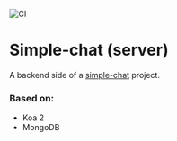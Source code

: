 ![CI](https://github.com/solarlime/simple-chat-server/workflows/CI/badge.svg?branch=master)

# Simple-chat (server)
A backend side of a [simple-chat](https://github.com/solarlime/simple-chat) project.

### Based on:
- Koa 2
- MongoDB

